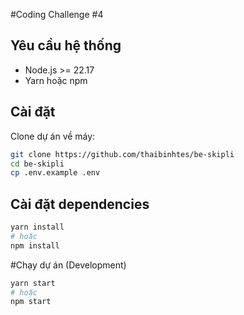 #Coding Challenge #4


## **Yêu cầu hệ thống**
- Node.js >= 22.17
- Yarn hoặc npm

## **Cài đặt**
Clone dự án về máy:
```bash
git clone https://github.com/thaibinhtes/be-skipli
cd be-skipli
cp .env.example .env
```

## **Cài đặt dependencies**
```bash
yarn install
# hoặc
npm install
```

#Chạy dự án (Development)
```bash
yarn start
# hoặc
npm start
```